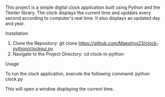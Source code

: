 This project is a simple digital clock application built using Python and the Tkinter library. The clock displays the current time and updates every second according to computer's real time.
It also displays an updated day and year.

Installation

   1. Clone the Repository:
    git clone https://github.com/Maestros23/clock-python/clockgui.py
   3. Navigate to the Project Directory:
      cd clock-in-python
  
Usage

To run the clock application, execute the following command:
python clock.py

This will open a window displaying the current time.
